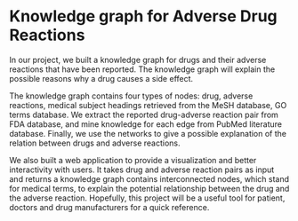 # Knowledge graph for Adverse Drug Reactions

In our project, we built a knowledge graph for drugs and their adverse reactions that have been reported. The knowledge graph will explain the possible reasons why a drug causes a side effect.
 
The knowledge graph contains four types of nodes: drug, adverse reactions, medical subject headings retrieved from the MeSH database, GO terms database. We extract the reported drug-adverse reaction pair from FDA database, and mine knowledge for each edge from PubMed literature database. Finally, we use the networks to give a possible explanation of the relation between drugs and adverse reactions.
 
We also built a web application to provide a visualization and better interactivity with users. It takes drug and adverse reaction pairs as input and returns a knowledge graph contains interconnected nodes, which stand for medical terms, to explain the potential relationship between the drug and the adverse reaction. Hopefully, this project will be a useful tool for patient, doctors and drug manufacturers for a quick reference.
